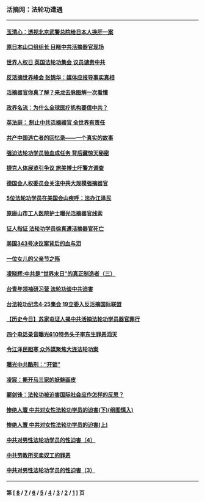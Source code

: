 ### 活摘网：法轮功遭遇
---
#### [玉清心：透视北京武警总院给日本人换肝一案](../../pages/nf5881/n13771978.md?02150430) 
#### [原日本山口组组长 目睹中共活摘器官现场](../../pages/nf5881/n13767360.md?02150430) 
#### [世界人权日 英国法轮功集会 议员谴责中共](../../pages/nf5881/n13431763.md?02150430) 
#### [反活摘世界峰会 张锦华：媒体应报导事实真相](../../pages/nf5881/n13278502.md?02150430) 
#### [活摘器官你真了解？来龙去脉图解一次看懂](../../pages/nf5881/n13013820.md?02150430) 
#### [政界名流：为什么全球医疗机构要信中共？](../../pages/nf5881/n11945479.md?02150430) 
#### [英法庭： 制止中共活摘器官 全世界有责任](../../pages/nf5881/n11330691.md?02150430) 
#### [共产中国逃亡者的回忆录——一个真实的故事](../../pages/nf5881/n10918649.md?02150430) 
#### [强迫法轮功学员验血成任务 背后藏惊天秘密](../../pages/nf5881/n4252384.md?02150430) 
#### [捷克人体展览引争议 旅美博士吁警方调查](../../pages/nf5881/n9429187.md?02150430) 
#### [德国会人权委员会关注中共大规模强摘器官](../../pages/nf5881/n8418950.md?02150430) 
#### [5位法轮功学员在美国会山疾呼：法办江泽民](../../pages/nf5881/n8101519.md?02150430) 
#### [原唐山市工人医院护士曝光活摘器官线索](../../pages/nf5881/n8076384.md?02150430) 
#### [证人指证 法轮功学员徐真遭活摘器官死亡](../../pages/nf5881/n8042467.md?02150430) 
#### [美国343号决议案背后的血与泪](../../pages/nf5881/n8020684.md?02150430) 
#### [一位女儿的父亲节之殇](../../pages/nf5881/n8014122.md?02150430) 
#### [凌晓辉:中共是“世界末日”的真正制造者（三）](../../pages/nf5881/n4210333.md?02150430) 
#### [台青年领袖研习营 法轮功谈中共迫害](../../pages/nf5881/n4141857.md?02150430) 
#### [台法轮功纪念4‧25集会 19立委入反活摘国际联盟](../../pages/nf5881/n4141821.md?02150430) 
#### [【历史今日】苏家屯证人揭中共活摘法轮功学员器官罪行](../../pages/nf5881/n4135912.md?02150430) 
#### [四个电话录音曝光610特务头子李东生罪恶滔天](../../pages/nf5881/n4040060.md?02150430) 
#### [令江泽民胆寒 众外媒聚焦大连法轮功案](../../pages/nf5881/n3932671.md?02150430) 
#### [曝光中共酷刑：“开锁”](../../pages/nf5881/n3889373.md?02150430) 
#### [凌宸：撕开马三家的妖魅画皮](../../pages/nf5881/n3849369.md?02150430) 
#### [郦剑锋：法轮功被迫害国际社会应作怎样的反思？](../../pages/nf5881/n3824560.md?02150430) 
#### [惨绝人寰 中共对女性法轮功学员的迫害(下)(组图慎入)](../../pages/nf5881/n3816285.md?02150430) 
#### [惨绝人寰 中共对女性法轮功学员的迫害(上)](../../pages/nf5881/n3815374.md?02150430) 
#### [中共对男性法轮功学员的性迫害（4）](../../pages/nf5881/n3769144.md?02150430) 
#### [中共劳教所买卖奴工的罪恶](../../pages/nf5881/n3769378.md?02150430) 
#### [中共对男性法轮功学员的性迫害（3）](../../pages/nf5881/n3768231.md?02150430) 

---
#### 第 [ [8](./8.md?02150430) / [7](./7.md?02150430) / [6](./6.md?02150430) / [5](./5.md?02150430) / [4](./4.md?02150430) / [3](./3.md?02150430) / [2](./2.md?02150430) / [1](./1.md?02150430) ] 页
